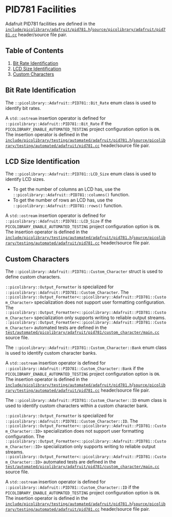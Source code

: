 # PID781 Facilities
Adafruit PID781 facilities are defined in the
[`include/picolibrary/adafruit/pid781.h`](https://github.com/apcountryman/picolibrary/blob/main/include/picolibrary/adafruit/pid781.h)/[`source/picolibrary/adafruit/pid781.cc`](https://github.com/apcountryman/picolibrary/blob/main/source/picolibrary/adafruit/pid781.cc)
header/source file pair.

## Table of Contents
1. [Bit Rate Identification](#bit-rate-identification)
1. [LCD Size Identification](#lcd-size-identification)
1. [Custom Characters](#custom-characters)

## Bit Rate Identification
The `::picolibrary::Adafruit::PID781::Bit_Rate` enum class is used to identify bit rates.

A `std::ostream` insertion operator is defined for
`::picolibrary::Adafruit::PID781::Bit_Rate` if the `PICOLIBRARY_ENABLE_AUTOMATED_TESTING`
project configuration option is `ON`.
The insertion operator is defined in the
[`include/picolibrary/testing/automated/adafruit/pid781.h`](https://github.com/apcountryman/picolibrary/blob/main/include/picolibrary/testing/automated/adafruit/pid781.h)/[`source/picolibrary/testing/automated/adafruit/pid781.cc`](https://github.com/apcountryman/picolibrary/blob/main/source/picolibrary/testing/automated/adafruit/pid781.cc)
header/source file pair.

## LCD Size Identification
The `::picolibrary::Adafruit::PID781::LCD_Size` enum class is used to identify LCD sizes.
- To get the number of columns an LCD has, use the
  `::picolibrary::Adafruit::PID781::columns()` function.
- To get the number of rows an LCD has, use the `::picolibrary::Adafruit::PID781::rows()`
  function.

A `std::ostream` insertion operator is defined for
`::picolibrary::Adafruit::PID781::LCD_Size` if the `PICOLIBRARY_ENABLE_AUTOMATED_TESTING`
project configuration option is `ON`.
The insertion operator is defined in the
[`include/picolibrary/testing/automated/adafruit/pid781.h`](https://github.com/apcountryman/picolibrary/blob/main/include/picolibrary/testing/automated/adafruit/pid781.h)/[`source/picolibrary/testing/automated/adafruit/pid781.cc`](https://github.com/apcountryman/picolibrary/blob/main/source/picolibrary/testing/automated/adafruit/pid781.cc)
header/source file pair.

## Custom Characters
The `::picolibrary::Adafruit::PID781::Custom_Character` struct is used to define custom
characters.

`::picolibrary::Output_Formatter` is specialized for
`::picolibrary::Adafruit::PID781::Custom_Character`.
The `::picolibrary::Output_Formatter<::picolibrary::Adafruit::PID781::Custom_Character>`
specialization does not support user formatting configuration.
The `::picolibrary::Output_Formatter<::picolibrary::Adafruit::PID781::Custom_Character>`
specialization only supports writing to reliable output streams.
`::picolibrary::Output_Formatter<::picolibrary::Adafruit::PID781::Custom_Character>`
automated tests are defined in the
[`test/automated/picolibrary/adafruit/pid781/custom_character/main.cc`](https://github.com/apcountryman/picolibrary/blob/main/test/automated/picolibrary/adafruit/pid781/custom_character/main.cc)
source file.

The `::picolibrary::Adafruit::PID781::Custom_Character::Bank` enum class is used to
identify custom character banks.

A `std::ostream` insertion operator is defined for
`::picolibrary::Adafruit::PID781::Custom_Character::Bank` if the
`PICOLIBRARY_ENABLE_AUTOMATED_TESTING` project configuration option is `ON`.
The insertion operator is defined in the
[`include/picolibrary/testing/automated/adafruit/pid781.h`](https://github.com/apcountryman/picolibrary/blob/main/include/picolibrary/testing/automated/adafruit/pid781.h)/[`source/picolibrary/testing/automated/adafruit/pid781.cc`](https://github.com/apcountryman/picolibrary/blob/main/source/picolibrary/testing/automated/adafruit/pid781.cc)
header/source file pair.

The `::picolibrary::Adafruit::PID781::Custom_Character::ID` enum class is used to identify
custom characters within a custom character bank.

`::picolibrary::Output_Formatter` is specialized for
`::picolibrary::Adafruit::PID781::Custom_Character::ID`.
The
`::picolibrary::Output_Formatter<::picolibrary::Adafruit::PID781::Custom_Character::ID>`
specialization does not support user formatting configuration.
The
`::picolibrary::Output_Formatter<::picolibrary::Adafruit::PID781::Custom_Character::ID>`
specialization only supports writing to reliable output streams.
`::picolibrary::Output_Formatter<::picolibrary::Adafruit::PID781::Custom_Character::ID>`
automated tests are defined in the
[`test/automated/picolibrary/adafruit/pid781/custom_character/main.cc`](https://github.com/apcountryman/picolibrary/blob/main/test/automated/picolibrary/adafruit/pid781/custom_character/main.cc)
source file.

A `std::ostream` insertion operator is defined for
`::picolibrary::Adafruit::PID781::Custom_Character::ID` if the
`PICOLIBRARY_ENABLE_AUTOMATED_TESTING` project configuration option is `ON`.
The insertion operator is defined in the
[`include/picolibrary/testing/automated/adafruit/pid781.h`](https://github.com/apcountryman/picolibrary/blob/main/include/picolibrary/testing/automated/adafruit/pid781.h)/[`source/picolibrary/testing/automated/adafruit/pid781.cc`](https://github.com/apcountryman/picolibrary/blob/main/source/picolibrary/testing/automated/adafruit/pid781.cc)
header/source file pair.
